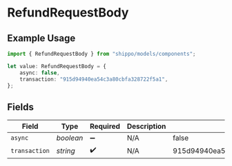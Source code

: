 # RefundRequestBody

## Example Usage

```typescript
import { RefundRequestBody } from "shippo/models/components";

let value: RefundRequestBody = {
    async: false,
    transaction: "915d94940ea54c3a80cbfa328722f5a1",
};
```

## Fields

| Field                            | Type                             | Required                         | Description                      | Example                          |
| -------------------------------- | -------------------------------- | -------------------------------- | -------------------------------- | -------------------------------- |
| `async`                          | *boolean*                        | :heavy_minus_sign:               | N/A                              | false                            |
| `transaction`                    | *string*                         | :heavy_check_mark:               | N/A                              | 915d94940ea54c3a80cbfa328722f5a1 |